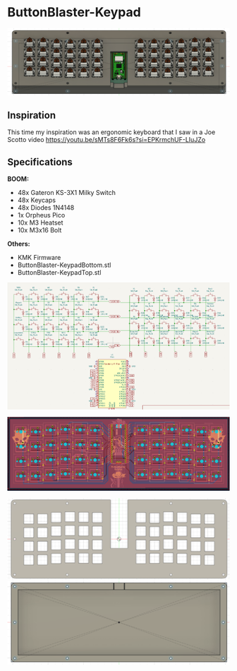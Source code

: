 # ButtonBlaster-Keypad
![Modelo](https://github.com/Cesarweon/ButtonBlaster-Keypad/blob/main/Imagenes/Completo.png)

## Inspiration
This time my inspiration was an ergonomic keyboard that I saw in a Joe Scotto video https://youtu.be/sMTs8F6Fk6s?si=EPKrmchUF-LIuJZo


## Specifications
**BOOM:**

- 48x Gateron KS-3X1 Milky Switch 
- 48x Keycaps 
- 48x Diodes 1N4148
- 1x Orpheus Pico
- 10x M3 Heatset
- 10x M3x16 Bolt

**Others:**

- KMK Firmware
- ButtonBlaster-KeypadBottom.stl
- ButtonBlaster-KeypadTop.stl

![Schematic](https://github.com/Cesarweon/ButtonBlaster-Keypad/blob/main/Imagenes/EsquemaF.png)


![PCB](https://github.com/Cesarweon/ButtonBlaster-Keypad/blob/main/Imagenes/PCBF.png)


![CaseT](https://github.com/Cesarweon/ButtonBlaster-Keypad/blob/main/Imagenes/TopF.png)
![CaseB](https://github.com/Cesarweon/ButtonBlaster-Keypad/blob/main/Imagenes/BottomF.png)
